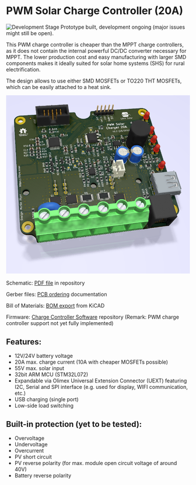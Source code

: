 # PWM Solar Charge Controller (20A)

![Development Stage](https://img.shields.io/badge/development%20stage-beta-orange.svg) Prototype built, development ongoing (major issues might still be open).

This PWM charge controller is cheaper than the MPPT charge controllers, as it does not contain the internal powerful DC/DC converter necessary for MPPT. The lower production cost and easy manufacturing with larger SMD components makes it ideally suited for solar home systems (SHS) for rural electrification.

The design allows to use either SMD MOSFETs or TO220 THT MOSFETs, which can be easily attached to a heat sink.

![PWM charge controller PCB](pwm_charger_20a.png)

Schematic: [PDF file](pwm_charger_20a.pdf) in repository

Gerber files: [PCB ordering](http://libre.solar/docs/pcb_ordering)  documentation

Bill of Materials: [BOM export](http://libre.solar/docs/bom) from KiCAD

Firmware: [Charge Controller Software](https://github.com/LibreSolar/ChargeController_Software) repository (Remark: PWM charge controller support not yet fully implemented)

## Features:
- 12V/24V battery voltage
- 20A max. charge current (10A with cheaper MOSFETs possible)
- 55V max. solar input
- 32bit ARM MCU (STM32L072)
- Expandable via Olimex Universal Extension Connector (UEXT) featuring
   I2C, Serial and SPI interface (e.g. used for display, WIFI communication, etc.)
- USB charging (single port)
- Low-side load switching


## Built-in protection (yet to be tested):
- Overvoltage
- Undervoltage
- Overcurrent
- PV short circuit
- PV reverse polarity (for max. module open circuit voltage of around 40V)
- Battery reverse polarity
